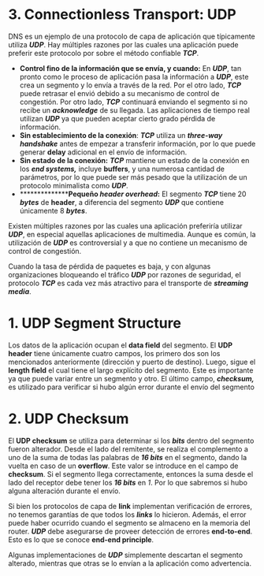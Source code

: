 # 3. Connectionless Transport: UDP

DNS es un ejemplo de una protocolo de capa de aplicación que típicamente utiliza ***UDP***. Hay múltiples razones por las cuales una aplicación puede preferir este protocolo por sobre el método confiable ***TCP***.

- ****************************************Control fino de la información que se envía, y cuando:**************************************** En ***UDP***, tan pronto como le proceso de aplicación pasa la información a ***UDP***, este crea un segmento y lo envía a través de la red. Por el otro lado, ***TCP*** puede retrasar el envió debido a su mecanismo de control de congestión. Por otro lado, ***TCP*** continuará enviando el segmento si no recibe un ***********acknowledge*********** de su llegada. Las aplicaciones de tiempo real utilizan ***UDP*** ya que pueden aceptar cierto grado pérdida de información.
- ************************Sin establecimiento de la conexión************************: ***TCP*** utiliza un *******************three-way handshake******************* antes de empezar a transferir información, por lo que puede generar ******delay****** adicional en el envío de información.
- **************************************************Sin estado de la conexión:************************************************** ***TCP*** mantiene un estado de la conexión en los ***********end systems,*********** incluye ******buffers******, y una numerosa cantidad de parámetros, por lo que puede ser más pesado que la utilización de un protocolo minimalista como ***UDP***.
- ****************Pequeño ***************header overhead***************:** El segmento ***TCP*** tiene 20 *****bytes***** de ******header******, a diferencia del segmento ***UDP*** que contiene únicamente 8 *****bytes*****.

Existen múltiples razones por las cuales una aplicación preferiría utilizar ***UDP***, en especial aquellas aplicaciones de multimedia. Aunque es común, la utilización de ***UDP*** es controversial y a que no contiene un mecanismo de control de congestión.

Cuando la tasa de pérdida de paquetes es baja, y con algunas organizaciones bloqueando el tráfico ***UDP*** por razones de seguridad, el protocolo ***TCP*** es cada vez más atractivo para el transporte de ***************streaming media***************. 

# 1. UDP Segment Structure

Los datos de la aplicación ocupan el **********data field********** del segmento. El **********UDP header********** tiene únicamente cuatro campos, los primero dos son los mencionados anteriormente (dirección y puerto de destino). Luego, sigue el ************length field************ el cual tiene el largo explícito del segmento. Este es importante ya que puede variar entre un segmento y otro. El último campo, *********checksum,********* es utilizado para verificar si hubo algún error durante el envío del segmento

# 2. UDP Checksum

El ************UDP checksum************ se utiliza para determinar si los *****bits***** dentro del segmento fueron alterador. Desde el lado del remitente, se realiza el complemento a uno de la suma de todas las palabras de *******16 bits******* en el segmento, dando la vuelta en caso de un **overflow**. Este valor se introduce en el campo de ********checksum********. Si el segmento llega correctamente, entonces la suma desde el lado del receptor debe tener los *******16 bits******* en *1*. Por lo que sabremos si hubo alguna alteración durante el envío.

Si bien los protocolos de capa de ****link**** implementan verificación de errores, no tenemos garantías de que todos los *****links***** lo hicieron. Además, el error puede haber ocurrido cuando el segmento se almaceno en la memoria del router. ***UDP*** debe asegurarse de proveer detección de errores **********end-to-end**********. Esto es lo que se conoce **********end-end principle**********.

Algunas implementaciones de ***UDP*** simplemente descartan el segmento alterado, mientras que otras se lo envían a la aplicación como advertencia.